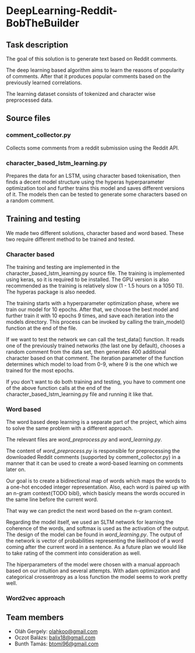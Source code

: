 # DeepLearning-Reddit-BobTheBuilder

## Task description

The goal of this solution is to generate text based on Reddit comments.

The deep learning based algorithm aims to learn the reasons of popularity of
comments. After that it produces popular comments based on the previously
learned correlations.

The learning dataset consists of tokenized and character wise preprocessed data.

## Source files

### comment_collector.py

Collects some comments from a reddit submission using the Reddit API.

### character_based_lstm_learning.py

Prepares the data for an LSTM, using character based tokenisation, then finds a decent model structure using the hyperas hyperparameter optimization tool and further trains this model and saves different versions of it. The models then can be tested to generate some characters based on a random comment.

## Training and testing

We made two different solutions, character based and word based. These two require different method to be trained and tested.

### Character based

The training and testing are implemented in the character_based_lstm_learning.py source file. The training is implemented using keras, so it is required to be installed. The GPU version is also recommended as the training is relatively slow (1 - 1.5 hours on a 1050 TI). The hyperas package is also needed.

The training starts with a hyperparameter optimization phase, where we train our model for 10 epochs. After that, we choose the best model and further train it with 10 epochs 9 times, and save each iteration into the models directory. This process can be invoked by calling the train_model() function at the end of the file.

If we want to test the network we can call the test_data() function. It reads one of the previously trained networks (the last one by default), chooses a random comment from the data set, then generates 400 additional character based on that comment. The iteration parameter of the function determines which model to load from 0-9, where 9 is the one which we trained for the most epochs.

If you don't want to do both training and testing, you have to comment one of the above function calls at the end of the character_based_lstm_learning.py file and running it like that.


### Word based

The word based deep learning is a separate part of the project, which aims to
solve the same problem with a different approach.

The relevant files are *word_preprocess.py* and *word_learning.py*.

The content of *word_preprocess.py* is responsible for preprocessing the
downloaded Reddit comments (supported by comment_collector.py) in a manner that
it can be used to create a word-based learning on comments later on.

Our goal is to create a bidirectional map of words which maps the words to
a one-hot encoded integer representation. Also, each word is paired up with an
n-gram context{TODO bibl}, which basicly means the words occured in the same
line before the current word.

That way we can predict the next word based on the n-gram context.

Regarding the model itself, we used an SLTM network for learning the coherence
of the words, and softmax is used as the activation of the output. The design of
the model can be found in *word_learning.py*. The output of the network is
vector of probabilities representing the likelihood of a word coming after the
current word in a sentence. As a future plan we would like to take rating of the
comment into consideration as well.

The hiperparameters of the model were chosen with a manual approach based on our
intuition and several attempts. With adam optimization and categorical
crossentropy as a loss function the model seems to work pretty well.

### Word2vec approach

## Team members

- Oláh Gergely: olahkoo@gmail.com
- Oczot Balázs: balix18@gmail.com
- Bunth Tamás: btomi96@gmail.com
